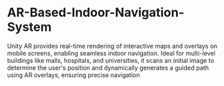 # AR-Based-Indoor-Navigation-System
Unity AR provides real-time rendering of interactive maps and overlays on mobile screens, enabling seamless indoor navigation. Ideal for multi-level buildings like malls, hospitals, and universities, it scans an initial image to determine the user's position and dynamically generates a guided path using AR overlays, ensuring precise navigation
